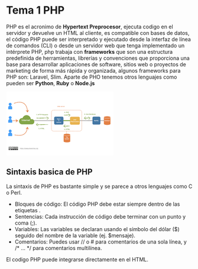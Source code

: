 # Tema 1 PHP
PHP es el acronimo de **Hypertext Preprocesor**, ejecuta codigo en el servidor y devuelve un HTML al cliente, es compatible con bases de datos, el código PHP puede ser interpretado y ejecutado desde la interfaz de línea de comandos (CLI) o desde un servidor web que tenga implementado un intérprete PHP, php trabaja con **frameworks** que son una estructura predefinida de herramientas, librerías y convenciones que proporciona una base para desarrollar aplicaciones de software, sitios web o proyectos de marketing de forma más rápida y organizada, algunos frameworks para PHP son: Laravel, Slim. Aparte de PHO tenemos otros lenguajes como pueden ser **Python**, **Ruby** o **Node.js**

![Funcionamiento_PHP](images/php_funcionamiento.png)


## Sintaxis basica de PHP 
La sintaxis de PHP es bastante simple y se parece a otros lenguajes como C o Perl.

- Bloques de código: El código PHP debe estar siempre dentro de las etiquetas <?php y ?>.
- Sentencias: Cada instrucción de código debe terminar con un punto y coma (;).
- Variables: Las variables se declaran usando el símbolo del dólar ($) seguido del nombre de la variable (ej. $mensaje).
- Comentarios: Puedes usar // o # para comentarios de una sola línea, y /* ... */ para comentarios multilínea.

El codigo PHP puede integrarse directamente en el HTML. 